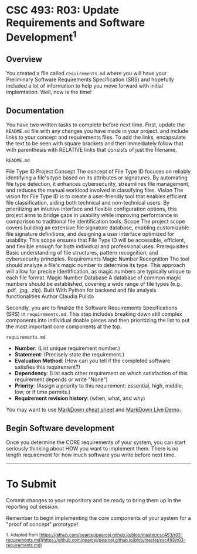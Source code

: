 # CSC 493: R03: Update Requirements and Software Development<sup>1</sup>

## Overview
You created a file called <code>requirements.md</code> where you will have your Preliminary Software Requirements Specification (SRS) and hopefully included a lot of information to help you move forward with initial implemtation. Well, now is the time!

## Documentation

You have two written tasks to complete before next time. First, update the <code>README.md</code> file with any changes you have made in your project. and include links to your concept and requirements files. To add the links, encapsulate the text to be seen with square brackets and then immediately follow that with parenthesis with RELATIVE links that consists of just the filename.

<code>README.md</code>

File Type ID
Project Concept
The concept of File Type ID focuses on reliably identifying a file's type based on its attributes or signatures. By automating file type detection, it enhances cybersecurity, streamlines file management, and reduces the manual workload involved in classifying files. 
Vision
The vision for File Type ID is to create a user-friendly tool that enables efficient file classification, aiding both technical and non-technical users. By prioritizing an intuitive interface and flexible configuration options, this project aims to bridge gaps in usability while improving performance in comparison to traditional file identification tools.
Scope
The project scope covers building an extensive file signature database, enabling customizable file signature definitions, and designing a user interface optimized for usability. This scope ensures that File Type ID will be accessible, efficient, and flexible enough for both individual and professional uses.
Prerequisites
Basic understanding of file structures, pattern recognition, and cybersecurity principles.
Requirements
Magic Number Recognition
The tool should analyze a file's magic number to determine its type. This approach will allow for precise identification, as magic numbers are typically unique to each file format.
Magic Number Database
A database of common magic numbers should be established, covering a wide range of file types (e.g., .pdf, .jpg, .zip).
Built With
Python for backend and file analysis functionalities
Author
Claudia Pulido



Secondly, you are to finalize the Software Requirements Specifications (SRS) in <code>requirements.md</code>. This step includes breaking down still complex components into individual doable pieces and then prioritizing the list to put the most important core components at the top. 

<code>requirements.md</code>

  - **Number**: (List unique requirement number.)
  - **Statement**: (Precisely state the requirement.)
  - **Evaluation Method**: (How can you tell if the completed software satisfies this requirement?)
  - **Dependency**: (List each other requirement on which satisfaction of this requirement depends or write "None")
  - **Priority**: (Assign a priority to this requirement: essential, high, middle, low, or if time permits.)
  - **Requirement revision history**: (when, what, and why)


You may want to use [MarkDown cheat sheet](https://github.com/adam-p/markdown-here/wiki/Markdown-Here-Cheatsheet) and [MarkDown Live Demo](http://www.markdown-here.com/livedemo.html).

## Begin Software development

Once you determine the CORE requirements of your system, you can start seriously thinking about HOW you want to implement them. There is no length requirement for how much software you write before next time.

---
# To Submit

Commit changes to your repository and be ready to bring them up in the reporting out session. 

Remember to begin implementing the core components of your system for a "proof of concept" prototype!

<sub>1. Adapted from [https://github.com/pearcej/pearcej.github.io/blob/master/csc493/r03-requirements.md](https://github.com/pearcej/pearcej.github.io/blob/master/csc493/r03-requirements.md)</sub>

